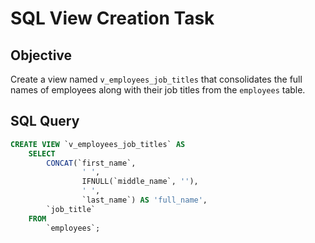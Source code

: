 # SQL View Creation Task

## Objective
Create a view named `v_employees_job_titles` that consolidates the full names of employees along with their job titles from the `employees` table.

## SQL Query

```sql
CREATE VIEW `v_employees_job_titles` AS
    SELECT 
        CONCAT(`first_name`,
                ' ',
                IFNULL(`middle_name`, ''),
                ' ',
                `last_name`) AS 'full_name',
        `job_title`
    FROM
        `employees`;

